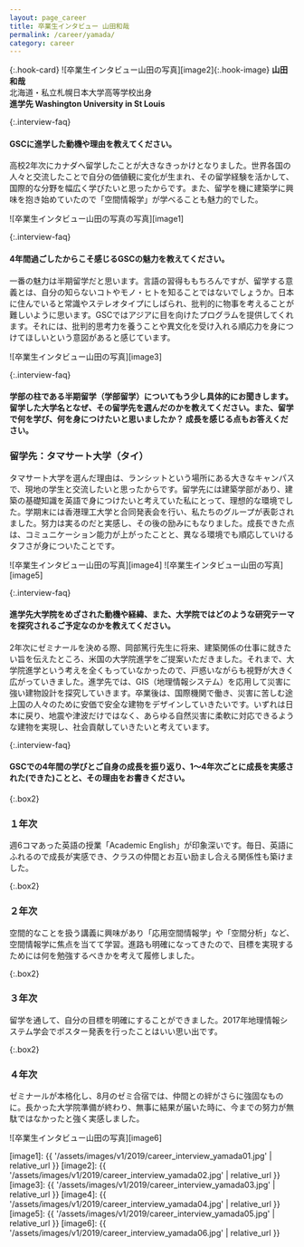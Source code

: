 ```yaml
---
layout: page_career
title: 卒業生インタビュー 山田和哉
permalink: /career/yamada/
category: career
---
```

{:.hook-card}
![卒業生インタビュー山田の写真][image2]{:.hook-image}
**山田和哉**  
北海道・私立札幌日本大学高等学校出身  
**進学先 Washington University in St Louis**  


{:.interview-faq}
#### GSCに進学した動機や理由を教えてください。
高校2年次にカナダへ留学したことが大きなきっかけとなりました。世界各国の人々と交流したことで自分の価値観に変化が生まれ、その留学経験を活かして、国際的な分野を幅広く学びたいと思ったからです。また、留学を機に建築学に興味を抱き始めていたので「空間情報学」が学べることも魅力的でした。 

![卒業生インタビュー山田の写真の写真][image1]

{:.interview-faq}
#### 4年間過ごしたからこそ感じるGSCの魅力を教えてください。
一番の魅力は半期留学だと思います。言語の習得ももちろんですが、留学する意義とは、自分の知らないコトやモノ・ヒトを知ることではないでしょうか。日本に住んでいると常識やステレオタイプにしばられ、批判的に物事を考えることが難しいように思います。GSCではアジアに目を向けたプログラムを提供してくれます。それには、批判的思考力を養うことや異文化を受け入れる順応力を身につけてほしいという意図があると感じています。

![卒業生インタビュー山田の写真][image3]

{:.interview-faq}
#### 学部の柱である半期留学（学部留学）についてもう少し具体的にお聞きします。留学した大学名となぜ、その留学先を選んだのかを教えてください。また、留学で何を学び、何を身につけたいと思いましたか？ 成長を感じる点もお答えください。

### 留学先：タマサート大学（タイ）
タマサート大学を選んだ理由は、ランシットという場所にある大きなキャンパスで、現地の学生と交流したいと思ったからです。留学先には建築学部があり、建築の基礎知識を英語で身につけたいと考えていた私にとって、理想的な環境でした。学期末には香港理工大学と合同発表会を行い、私たちのグループが表彰されました。努力は実るのだと実感し、その後の励みにもなりました。成長できた点は、コミュニケーション能力が上がったことと、異なる環境でも順応していけるタフさが身についたことです。

![卒業生インタビュー山田の写真][image4]
![卒業生インタビュー山田の写真][image5]

{:.interview-faq}
#### 進学先大学院をめざされた動機や経緯、また、大学院ではどのような研究テーマを探究されるご予定なのかを教えてください。
2年次にゼミナールを決める際、岡部篤行先生に将来、建築関係の仕事に就きたい旨を伝えたところ、米国の大学院進学をご提案いただきました。それまで、大学院進学という考えを全くもっていなかったので、戸惑いながらも視野が大きく広がっていきました。進学先では、GIS（地理情報システム）を応用して災害に強い建物設計を探究していきます。卒業後は、国際機関で働き、災害に苦しむ途上国の人々のために安価で安全な建物をデザインしていきたいです。いずれは日本に戻り、地震や津波だけではなく、あらゆる自然災害に柔軟に対応できるような建物を実現し、社会貢献していきたいと考えています。

{:.interview-faq}
#### GSCでの4年間の学びとご自身の成長を振り返り、1～4年次ごとに成長を実感された(できた)ことと、その理由をお書きください。 

{:.box2}
### １年次
週6コマあった英語の授業「Academic English」が印象深いです。毎日、英語にふれるので成長が実感でき、クラスの仲間とお互い励まし合える関係性も築けました。

{:.box2}
### ２年次
空間的なことを扱う講義に興味があり「応用空間情報学」や「空間分析」など、空間情報学に焦点を当てて学習。進路も明確になってきたので、目標を実現するためには何を勉強するべきかを考えて履修しました。

{:.box2}
### ３年次
留学を通して、自分の目標を明確にすることができました。2017年地理情報システム学会でポスター発表を行ったことはいい思い出です。

{:.box2}
### ４年次
ゼミナールが本格化し、8月のゼミ合宿では、仲間との絆がさらに強固なものに。長かった大学院準備が終わり、無事に結果が届いた時に、今までの努力が無駄ではなかったと強く実感しました。

![卒業生インタビュー山田の写真][image6]


[image1]: {{ '/assets/images/v1/2019/career_interview_yamada01.jpg' | relative_url }}
[image2]: {{ '/assets/images/v1/2019/career_interview_yamada02.jpg' | relative_url }}
[image3]: {{ '/assets/images/v1/2019/career_interview_yamada03.jpg' | relative_url }}
[image4]: {{ '/assets/images/v1/2019/career_interview_yamada04.jpg' | relative_url }}
[image5]: {{ '/assets/images/v1/2019/career_interview_yamada05.jpg' | relative_url }}
[image6]: {{ '/assets/images/v1/2019/career_interview_yamada06.jpg' | relative_url }}